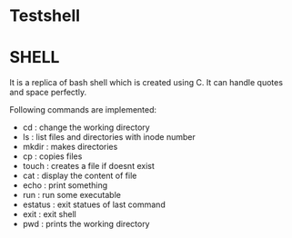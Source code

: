 # Testshell
# SHELL
It is a replica of bash shell which is created using C. It can handle quotes and space perfectly.

Following commands are implemented:
- cd      : change the working directory
- ls      : list files and directories with inode number
- mkdir   : makes directories
- cp      : copies files
- touch   : creates a file if doesnt exist
- cat     : display the content of file
- echo    : print something
- run     : run some executable
- estatus : exit statues of last command
- exit    : exit shell
- pwd     : prints the working directory
